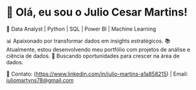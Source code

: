 # 👋 Olá, eu sou o Julio Cesar Martins!
🎯 Data Analyst | Python | SQL | Power BI | Machine Learning

📊 Apaixonado por transformar dados em insights estratégicos.
📚 Atualmente, estou desenvolvendo meu portfólio com projetos de análise e ciência de dados.
🚀 Buscando oportunidades para crescer na área de dados.

📩 Contato: (https://www.linkedin.com/in/julio-martins-a1a858215) | Email: juliomartyns78@gmail.com
